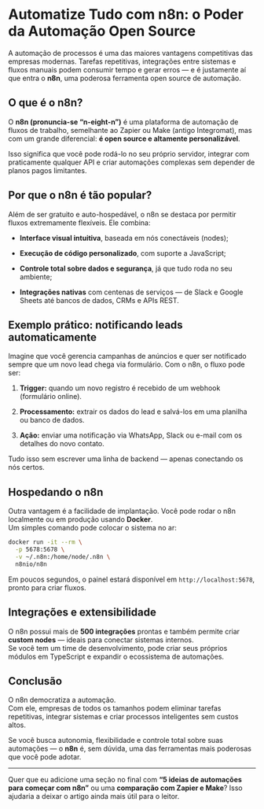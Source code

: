 # Automatize Tudo com n8n: o Poder da Automação Open Source

A automação de processos é uma das maiores vantagens competitivas das empresas modernas. Tarefas repetitivas, integrações entre sistemas e fluxos manuais podem consumir tempo e gerar erros — e é justamente aí que entra o **n8n**, uma poderosa ferramenta open source de automação.

## O que é o n8n?

O **n8n (pronuncia-se “n-eight-n”)** é uma plataforma de automação de fluxos de trabalho, semelhante ao Zapier ou Make (antigo Integromat), mas com um grande diferencial: **é open source e altamente personalizável**.

Isso significa que você pode rodá-lo no seu próprio servidor, integrar com praticamente qualquer API e criar automações complexas sem depender de planos pagos limitantes.

## Por que o n8n é tão popular?

Além de ser gratuito e auto-hospedável, o n8n se destaca por permitir fluxos extremamente flexíveis. Ele combina:

-   **Interface visual intuitiva**, baseada em nós conectáveis (nodes);
    
-   **Execução de código personalizado**, com suporte a JavaScript;
    
-   **Controle total sobre dados e segurança**, já que tudo roda no seu ambiente;
    
-   **Integrações nativas** com centenas de serviços — de Slack e Google Sheets até bancos de dados, CRMs e APIs REST.
    

## Exemplo prático: notificando leads automaticamente

Imagine que você gerencia campanhas de anúncios e quer ser notificado sempre que um novo lead chega via formulário. Com o n8n, o fluxo pode ser:

1.  **Trigger:** quando um novo registro é recebido de um webhook (formulário online).
    
2.  **Processamento:** extrair os dados do lead e salvá-los em uma planilha ou banco de dados.
    
3.  **Ação:** enviar uma notificação via WhatsApp, Slack ou e-mail com os detalhes do novo contato.
    

Tudo isso sem escrever uma linha de backend — apenas conectando os nós certos.

## Hospedando o n8n

Outra vantagem é a facilidade de implantação. Você pode rodar o n8n localmente ou em produção usando **Docker**.  
Um simples comando pode colocar o sistema no ar:

```bash
docker run -it --rm \
  -p 5678:5678 \
  -v ~/.n8n:/home/node/.n8n \
  n8nio/n8n

```

Em poucos segundos, o painel estará disponível em `http://localhost:5678`, pronto para criar fluxos.

## Integrações e extensibilidade

O n8n possui mais de **500 integrações** prontas e também permite criar **custom nodes** — ideais para conectar sistemas internos.  
Se você tem um time de desenvolvimento, pode criar seus próprios módulos em TypeScript e expandir o ecossistema de automações.

## Conclusão

O n8n democratiza a automação.  
Com ele, empresas de todos os tamanhos podem eliminar tarefas repetitivas, integrar sistemas e criar processos inteligentes sem custos altos.

Se você busca autonomia, flexibilidade e controle total sobre suas automações — o **n8n** é, sem dúvida, uma das ferramentas mais poderosas que você pode adotar.

----------

Quer que eu adicione uma seção no final com **“5 ideias de automações para começar com n8n”** ou uma **comparação com Zapier e Make**? Isso ajudaria a deixar o artigo ainda mais útil para o leitor.
